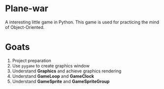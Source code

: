 # Plane-war

A interesting little game in Python. This game is used for practicing the mind of Object-Oriented.

# Goats

1. Project preparation
2. Use `pygame` to create graphics window
3. Understand **Graphics** and achieve graphics rendering
4. Understand **GameLoop** and **GameClock**
5. Understand **GameSprite** and **GameSpriteGroup**
